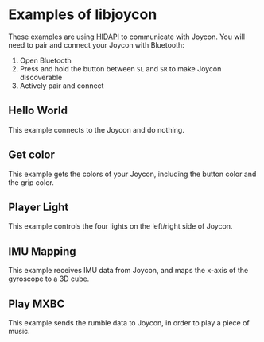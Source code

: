 # Examples of libjoycon

These examples are using [HIDAPI](https://github.com/libusb/hidapi) to communicate with Joycon. You will need to pair and connect your Joycon with Bluetooth:

1. Open Bluetooth
2. Press and hold the button between `SL` and `SR` to make Joycon discoverable
3. Actively pair and connect

## Hello World

This example connects to the Joycon and do nothing.

## Get color

This example gets the colors of your Joycon, including the button color and the grip color.

## Player Light

This example controls the four lights on the left/right side of Joycon.

## IMU Mapping

This example receives IMU data from Joycon, and maps the x-axis of the gyroscope to a 3D cube.

## Play MXBC

This example sends the rumble data to Joycon, in order to play a piece of music.
